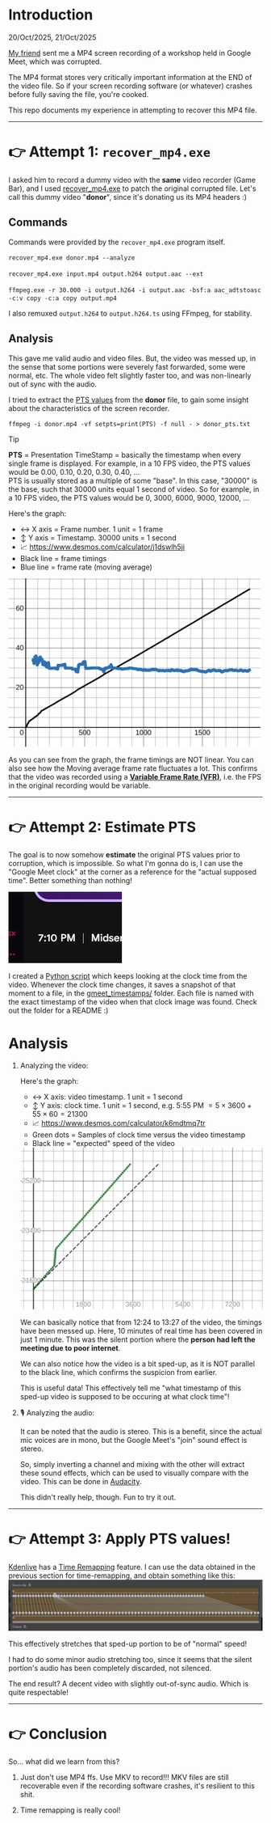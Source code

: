 # **Introduction**

20/Oct/2025, 21/Oct/2025

[My friend](https://github.com/HyperPlexG) sent me a MP4 screen recording of a
workshop held in Google Meet, which was corrupted.

The MP4 format stores very critically important information at the END of the
video file. So if your screen recording software (or whatever) crashes before
fully saving the file, you're cooked.

This repo documents my experience in attempting to recover this MP4 file.

---

# 👉 **Attempt 1: `recover_mp4.exe`**

I asked him to record a dummy video with the **same** video recorder (Game Bar),
and I used [recover_mp4.exe](https://slydiman.me/eng/mmedia/recover_mp4.htm)
to patch the original corrupted file. Let's call this dummy video "**donor**",
since it's donating us its MP4 headers :)

## Commands

Commands were provided by the `recover_mp4.exe` program itself.

```batch
recover_mp4.exe donor.mp4 --analyze

recover_mp4.exe input.mp4 output.h264 output.aac --ext

ffmpeg.exe -r 30.000 -i output.h264 -i output.aac -bsf:a aac_adtstoasc -c:v copy -c:a copy output.mp4
```

I also remuxed `output.h264` to `output.h264.ts` using FFmpeg, for stability.

## Analysis

This gave me valid audio and video files. But, the video was messed up, in the
sense that some portions were severely fast forwarded, some were normal, etc.
The whole video felt slightly faster too, and was non-linearly out of sync with
the audio.

I tried to extract the [PTS values](donor%20pts.txt) from the **donor** file,
to gain some insight about the characteristics of the screen recorder.

```batch
ffmpeg -i donor.mp4 -vf setpts=print(PTS) -f null - > donor_pts.txt
```

> [!TIP]
> **PTS** = Presentation TimeStamp = basically the timestamp when every single
> frame is displayed.
> For example, in a 10 FPS video, the PTS values would be $0.00$, $0.10$,
> $0.20$, $0.30$, $0.40$, ...<br/>
> PTS is usually stored as a multiple of some "base". In this case, "30000" is
> the base, such that 30000 units equal 1 second of video. So for example, in a
> 10 FPS video, the PTS values would be $0$, $3000$, $6000$, $9000$, $12000$, ...

Here's the graph:
- ↔️ X axis = Frame number. 1 unit = 1 frame
- ↕️ Y axis = Timestamp. 30000 units = 1 second
- 📈 https://www.desmos.com/calculator/j1dswlh5ji
- Black line = frame timings
- Blue line = frame rate (moving average)

<img src="readme_assets/graph1.svg" width="500">

As you can see from the graph, the frame timings are NOT linear. You can also
see how the Moving average frame rate fluctuates a lot. This confirms that the
video was recorded using a [**Variable Frame Rate (VFR)**](https://en.wikipedia.org/wiki/Variable_frame_rate),
i.e. the FPS in the original recording would be variable.

---

# 👉 **Attempt 2: Estimate PTS**

The goal is to now somehow **estimate** the original PTS values prior to
corruption, which is impossible. So what I'm gonna do is, I can use the
"Google Meet clock" at the corner as a reference for the "actual supposed time".
Better something than nothing!

![Google Meet clock sample](readme_assets/gmeet_clock_sample.jpg)

I created a [Python script](extract_gmeet_timestamp.py) which keeps looking at
the clock time from the video. Whenever the clock time changes, it saves a
snapshot of that moment to a file, in the [gmeet_timestamps/](gmeet_timestamps/README.md)
folder. Each file is named with the exact timestamp of the video when that clock
image was found. Check out the folder for a README :)

# Analysis

1. Analyzing the video:

    Here's the graph:
    - ↔️ X axis: video timestamp. 1 unit = 1 second
    - ↕️ Y axis: clock time. 1 unit = 1 second, e.g. 5:55 PM $= 5×3600 + 55×60 = 21300$
    - 📈 https://www.desmos.com/calculator/k6mdtmq7tr
    - Green dots = Samples of clock time versus the video timestamp
    - Black line = "expected" speed of the video

    <img src="readme_assets/graph2.svg" width="500">

    We can basically notice that from 12:24 to 13:27 of the video, the timings
    have been messed up. Here, 10 minutes of real time has been covered in just
    1 minute. This was the silent portion where the <b>person had left the
    meeting due to poor internet</b>.

    We can also notice how the video is a bit sped-up, as it is NOT parallel
    to the black line, which confirms the suspicion from earlier.

    This is useful data! This effectively tell me "what timestamp of this
    sped-up video is supposed to be occuring at what clock time"!

2. 🎙️ Analyzing the audio:

    It can be noted that the audio is stereo. This is a benefit, since the
    actual mic voices are in mono, but the Google Meet's "join" sound effect is
    stereo.

    So, simply inverting a channel and mixing with the other will extract these
    sound effects, which can be used to visually compare with the video. This
    can be done in [Audacity](https://www.audacityteam.org/).

    This didn't really help, though. Fun to try it out.

---

# 👉 **Attempt 3: Apply PTS values!**

[Kdenlive](https://kdenlive.org/) has a [Time Remapping](https://docs.kdenlive.org/en/effects_and_filters.html#time-remapping)
feature. I can use the data obtained in the previous section for time-remapping,
and obtain something like this:
![Time remapping](readme_assets/time_remapping.png)

This effectively stretches that sped-up portion to be of "normal" speed!

I had to do some minor audio stretching too, since it seems that the silent
portion's audio has been completely discarded, not silenced.

The end result? A decent video with slightly out-of-sync audio. Which is quite
respectable!

---

# 👉 **Conclusion**

So... what did we learn from this?

1. Just don't use MP4 ffs. Use MKV to record!!! MKV files are still recoverable
   even if the recording software crashes, it's resilient to this shit.

2. Time remapping is really cool!
